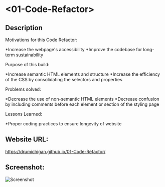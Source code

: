 # <01-Code-Refactor>

## Description

Motivations for this Code Refactor:

*Increase the webpage's accessibility 
*Improve the codebase for long-term sustainability

Purpose of this build: 

*Increase semantic HTML elements and structure
*Increase the efficiency of the CSS by consolidating the selectors and properties

Problems solved:

*Decrease the use of non-semantic HTML elements
*Decrease confusion by including comments before each element or section of the styling page

Lessons Learned:

*Proper coding practices to ensure longevity of website

## Website URL:

https://drumichigan.github.io/01-Code-Refactor/

## Screenshot:

![Screenshot](https://user-images.githubusercontent.com/78832419/113453399-e25c1480-93d3-11eb-93fc-93282e805841.PNG)

